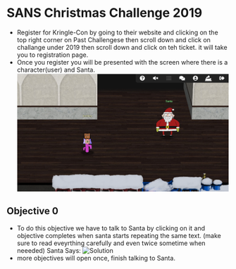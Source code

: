 # SANS Christmas Challenge 2019
- Register for Kringle-Con by going to their website and clicking on the top right corner on Past Challengese then scroll down
  and click on challange under 2019 then scroll down and click on teh ticket. it will take you to registration page.
- Once you register you will be presented with the screen where there is a character(user) and Santa.
![Solution](images/objective-0.PNG)
## Objective 0
- To do this objective we have to talk to Santa by clicking on it and objective completes when santa starts repeating the same text.
(make sure to read eveyrthing carefully and even twice sometime when neeeded) 
Santa Says:
![Solution](mages/0-Santa.PNG)
- more objectives will open once, finish talking to Santa.
